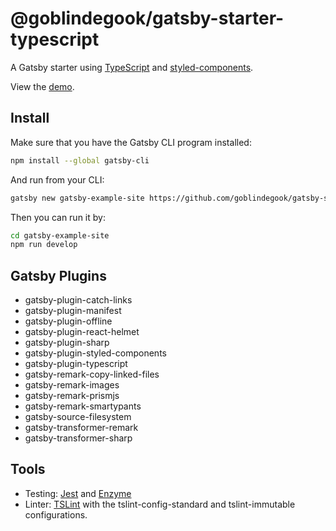 # @goblindegook/gatsby-starter-typescript

A Gatsby starter using [TypeScript](https://typescriptlang.org) and [styled-components](https://www.styled-components.com).

View the [demo](https://goblindegook-gatsby-starter-typescript.netlify.com).

## Install

Make sure that you have the Gatsby CLI program installed:

```sh
npm install --global gatsby-cli
```

And run from your CLI:

```sh
gatsby new gatsby-example-site https://github.com/goblindegook/gatsby-starter-typescript
```

Then you can run it by:

```sh
cd gatsby-example-site
npm run develop
```

## Gatsby Plugins

* gatsby-plugin-catch-links
* gatsby-plugin-manifest
* gatsby-plugin-offline
* gatsby-plugin-react-helmet
* gatsby-plugin-sharp
* gatsby-plugin-styled-components
* gatsby-plugin-typescript
* gatsby-remark-copy-linked-files
* gatsby-remark-images
* gatsby-remark-prismjs
* gatsby-remark-smartypants
* gatsby-source-filesystem
* gatsby-transformer-remark
* gatsby-transformer-sharp

## Tools

* Testing: [Jest](https://facebook.github.io/jest/) and [Enzyme](http://airbnb.io/enzyme/)
* Linter: [TSLint](https://palantir.github.io/tslint/) with the tslint-config-standard and tslint-immutable configurations.

